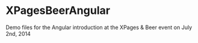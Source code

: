 XPagesBeerAngular
=================

Demo files for the Angular introduction at the XPages &amp; Beer event on July 2nd, 2014
